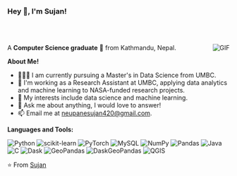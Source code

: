 <h3 title="hehehe"> Hey 👋, I'm Sujan!</h3>

<br />
<br />

A **Computer Science graduate** 🚀 from Kathmandu, Nepal.
<img align="right" alt="GIF" src="https://media.giphy.com/media/xFkgeu7dhfgqqxJqmj/giphy.gif" />

**About Me!**

- 👨🏽‍💻 I am currently pursuing a Master's in Data Science from UMBC.
- 🚀 I'm working as a Research Assistant at UMBC, applying data analytics and machine learning to NASA-funded research projects.
- 🤔 My interests include data science and machine learning.
- 💬 Ask me about anything, I would love to answer!
- 📫 Email me at [neupanesujan420@gmail.com](neupanesujan420.com).

**Languages and Tools:**

![Python](https://img.shields.io/badge/python-3670A0?style=flat&logo=python&logoColor=ffdd54)
![scikit-learn](https://img.shields.io/badge/scikit--learn-%23F7931E.svg?style=flat&logo=scikit-learn&logoColor=white)
![PyTorch](https://img.shields.io/badge/PyTorch-%23EE4C2C.svg?style=flat&logo=PyTorch&logoColor=white)
![MySQL](https://img.shields.io/badge/MySQL-%23013243.svg?style=flat&logo=MySQL&logoColor=white)
![NumPy](https://img.shields.io/badge/numpy-%23013243.svg?style=flat&logo=numpy&logoColor=white)
![Pandas](https://img.shields.io/badge/pandas-%23150458.svg?style=flat&logo=pandas&logoColor=white)
![Java](https://img.shields.io/badge/java-%23ED8B00.svg?style=flat&logo=java&logoColor=white)
![C](https://img.shields.io/badge/c-%2300599C.svg?style=flat&logo=c&logoColor=white)
![Dask](https://img.shields.io/badge/Dask-%2300599C.svg?style=flat&logo=Dask&logoColor=white)
![GeoPandas](https://img.shields.io/badge/GeoPandas-%2300599C.svg?style=flat&logo=GeoPandas&logoColor=white)
![DaskGeoPandas](https://img.shields.io/badge/DaskGeoPandas-%2300599C.svg?style=flat&logo=DaskGeoPandas&logoColor=white)
![QGIS](https://img.shields.io/badge/QGIS-%2300599C.svg?style=flat&logo=QGIS&logoColor=white)

⭐️ From [Sujan](https://github.com/SujanNeupane42)
